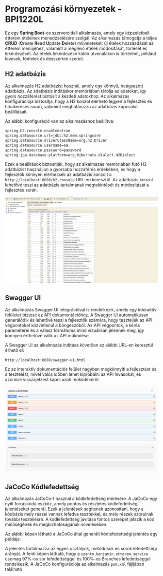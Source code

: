 # Programozási környezetek - BPI1220L

Ez egy **Spring Boot**-os szerveroldali alkalmazás, amely egy képzeletbeli étterem ételeinek menedzselésére szolgál. Az alkalmazás támogatja a teljes **CRUD** (**C**reate **R**ead **U**pdate **D**elete) műveleteket: új ételek hozzáadását az étterem menüjéhez, valamint a meglévő ételek módosítását, törlését és lekérdezését. Az ételek lekérdezése külön útvonalakon is történhet, például  levesek, főételek és desszertek szerint.



## H2 adatbázis

Az alkalmazás H2 adatbázist használ, amely egy könnyű, beágyazott adatbázis. Az adatbázis indításkor memóriában tárolja az adatokat, így gyors hozzáférést biztosít a kezdeti adatokhoz. Az alkalmazás konfigurációja biztosítja, hogy a H2 konzol elérhető legyen a fejlesztés és hibakeresés során, valamint meghatározza az adatbázis kapcsolat beállításait.

Az alábbi konfiguráció van az alkalmazáshoz beállítva:

```properties
spring.h2.console.enabled=true  
spring.datasource.url=jdbc:h2:mem:springcore  
spring.datasource.driverClassName=org.h2.Driver  
spring.datasource.username=sa  
spring.datasource.password=password  
spring.jpa.database-platform=org.hibernate.dialect.H2Dialect
```

Ezek a beállítások biztosítják, hogy az alkalmazás memóriában futó H2 adatbázist használjon a gyorsabb hozzáférés érdekében, és hogy a fejlesztők könnyen elérhessék az adatbázis konzolt a `http://localhost:8080/h2-console` URL-en keresztül. Az adatbázis konzol lehetővé teszi az adatbázis tartalmának megtekintését és módosítását a fejlesztés során.

![h2](https://raw.githubusercontent.com/vellt/progkor-2024/master/pictures/h2.png)

## Swagger UI

Az alkalmazás Swagger UI integrációval is rendelkezik, amely egy interaktív felületet biztosít az API dokumentációhoz. A Swagger UI automatikusan generálódik és lehetővé teszi a fejlesztők számára, hogy teszteljék az API végpontokat közvetlenül a böngészőből. Az API végpontok, a kérés paraméterei és a válasz formátuma mind vizuálisan jelennek meg, így könnyen érthetővé válik az API működése.

A Swagger UI az alkalmazás indítása követően az alábbi URL-en keresztül érhető el:

`http://localhost:8080/swagger-ui.html`

Ez az interaktív dokumentációs felület nagyban megkönnyíti a fejlesztést és a tesztelést, mivel valós időben lehet kipróbálni az API hívásokat, és azonnali visszajelzést kapni azok működéséről.

![swagger](https://raw.githubusercontent.com/vellt/progkor-2024/master/pictures/swaggerui.png)

## JaCoCo Kódlefedettség

Az alkalmazás JaCoCo-t használ a kódlefedettség mérésére. A JaCoCo egy nyílt forráskódú eszköz, amely pontos és részletes kódlefedettségi jelentéseket generál. Ezek a jelentések segítenek azonosítani, hogy a kódbázis mely részei vannak lefedve tesztekkel, és mely részek szorulnak további tesztelésre. A kódlefedettség javítása fontos szerepet játszik a kód minőségének és megbízhatóságának növelésében.

Az alábbi képen látható a JaCoCo által generált kódlefedettségi jelentés egy példája:



A jelentés tartalmazza az egyes osztályok, metódusok és sorok lefedettségi arányát. A fenti képen látható, hogy a `szanto.benjamin.etterem.service` csomag 97%-os sor lefedettséggel és 100%-os Branches lefedettséggel rendelkezik. A JaCoCo konfigurációja az alkalmazás `pom.xml` fájljában található
